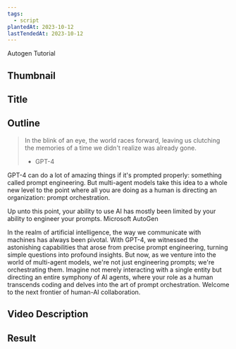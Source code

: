 ```yaml
---
tags:
  - script
plantedAt: 2023-10-12
lastTendedAt: 2023-10-12
---
```

Autogen Tutorial

## Thumbnail



## Title



## Outline

> In the blink of an eye, the world races forward, leaving us clutching the memories of a time we didn't realize was already gone.
> - GPT-4

GPT-4 can do a lot of amazing things if it's prompted properly: something called prompt engineering. But multi-agent models take this idea to a whole new level to the point where all you are doing as a human is directing an organization: prompt orchestration.

Up unto this point, your ability to use AI has mostly been limited by your ability to engineer your prompts. Microsoft AutoGen 

In the realm of artificial intelligence, the way we communicate with machines has always been pivotal. With GPT-4, we witnessed the astonishing capabilities that arose from precise prompt engineering, turning simple questions into profound insights. But now, as we venture into the world of multi-agent models, we're not just engineering prompts; we're orchestrating them. Imagine not merely interacting with a single entity but directing an entire symphony of AI agents, where your role as a human transcends coding and delves into the art of prompt orchestration. Welcome to the next frontier of human-AI collaboration.





## Video Description
## Result